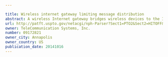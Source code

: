 ```yaml
---

title: Wireless internet gateway limiting message distribution
abstract: A wireless Internet gateway bridges wireless devices to the Internet, e.g., via a short message service center (SMSC). The gateway provides a portal to SMPP, HTTP, TNPP, or other protocol messages using Java Remote Method Invocation (RMI) techniques. Application servers insert RMI objects containing messages in a message queue handler of the gateway. The RMI objects are queued and passed either directly to a destination delivery handler (e.g., SMPP, SMTP, HTTP or TNPP protocol handler), or passed through a generic destination interface. An SMTP handler provides direct communication of SMTP protocol messages (i.e., email) to the message queue. An SMPP link proxy module provides direct access between a local application server and the destination delivery handler. The messages are packaged into relevant messages of the particular destination protocol (e.g., SMPP), and transmitted to the relevant network element (e.g., to an SMSC).
url: http://patft.uspto.gov/netacgi/nph-Parser?Sect1=PTO2&Sect2=HITOFF&p=1&u=%2Fnetahtml%2FPTO%2Fsearch-adv.htm&r=1&f=G&l=50&d=PALL&S1=09172821&OS=09172821&RS=09172821
owner: TeleCommunication Systems, Inc.
number: 09172821
owner_city: Annapolis
owner_country: US
publication_date: 20141016
---
```

